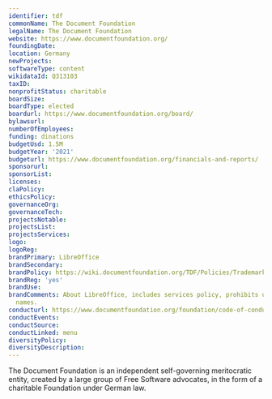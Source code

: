 ```yaml
---
identifier: tdf
commonName: The Document Foundation
legalName: The Document Foundation
website: https://www.documentfoundation.org/
foundingDate:
location: Germany
newProjects:
softwareType: content
wikidataId: Q313103
taxID:
nonprofitStatus: charitable
boardSize:
boardType: elected
boardurl: https://www.documentfoundation.org/board/
bylawsurl:
numberOfEmployees:
funding: dinations
budgetUsd: 1.5M
budgetYear: '2021'
budgeturl: https://www.documentfoundation.org/financials-and-reports/
sponsorurl:
sponsorList:
licenses:
claPolicy:
ethicsPolicy:
governanceOrg:
governanceTech:
projectsNotable:
projectsList:
projectsServices:
logo:
logoReg:
brandPrimary: LibreOffice
brandSecondary:
brandPolicy: https://wiki.documentfoundation.org/TDF/Policies/Trademark_Policy
brandReg: 'yes'
brandUse:
brandComments: About LibreOffice, includes services policy, prohibits use in domain
  names.
conducturl: https://www.documentfoundation.org/foundation/code-of-conduct/
conductEvents:
conductSource:
conductLinked: menu
diversityPolicy:
diversityDescription:
---
```


The Document Foundation is an independent self-governing meritocratic entity, created by a large group of Free Software advocates, in the form of a charitable Foundation under German law.
